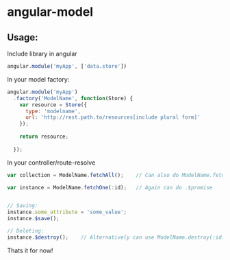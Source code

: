 angular-model
=============

Usage:
-------------

Include library in angular
```javascript
angular.module('myApp', ['data.store'])
```

In your model factory:
```javascript
angular.module('myApp')
  .factory('ModelName', function(Store) {
    var resource = Store({
      type: 'modelname',
      url: 'http://rest.path.to/resources[include plural form]'
    });
    
    return resource;
    
  });
```

In your controller/route-resolve
```javascript
var collection = ModelName.fetchAll();    // Can also do ModelName.fetchAll().$promise if you want a promise

var instance = ModelName.fetchOne(:id);   // Again can do .$promise


// Saving:
instance.some_attribute = 'some_value';
instance.$save();

// Deleting:
instance.$destroy();    // Alternatively can use ModelName.destroy(:id);
```

Thats it for now!

